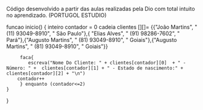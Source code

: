  Código desenvolvido a partir das aulas realizadas pela Dio com total intuito no aprendizado. (PORTUGOL ESTUDIO)



  funcao inicio()
	{
          inteiro contador =  0
          cadeia clientes [][]= {{"João Martins", " (11) 93049-8910", " São Paulo"},{ "Elias Alves", " (91) 98286-7602", " Pará"},{"Augusto Martins", " (81) 93049-8910", " Goiais"},{"Augusto Martins", " (81) 93049-8910", " Goiais"}}
		
        
	     faca{
	     	escreva("Nome Do Cliente: " + clientes[contador][0]  + " - Número: " +  clientes[contador][1] + " - Estado de nascimento:" + clientes[contador][2] + "\n")
	    contador++	   
	     } enquanto (contador<=2)
	}
}
